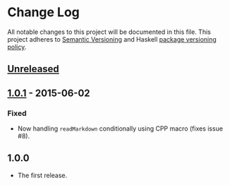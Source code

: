# Change Log
All notable changes to this project will be documented in this file. This
project adheres to [Semantic Versioning](http://semver.org/) and Haskell
[package versioning policy](https://wiki.haskell.org/Package_versioning_policy).

## [Unreleased][unreleased]

## [1.0.1] - 2015-06-02

### Fixed
- Now handling `readMarkdown` conditionally using CPP macro (fixes issue #8).

## 1.0.0
- The first release.

[unreleased]: https://github.com/baig/pandoc-csv2table-filter/compare/1.0.1...HEAD
[1.0.1]: https://github.com/baig/pandoc-csv2table-filter/compare/1.0.0...1.0.1